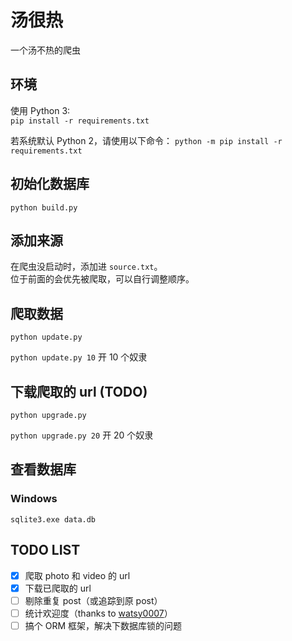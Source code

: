 
# 汤很热

一个汤不热的爬虫

## 环境

使用 Python 3:  
`pip install -r requirements.txt`

若系统默认 Python 2，请使用以下命令：
`python -m pip install -r requirements.txt`

## 初始化数据库

`python build.py`

## 添加来源

在爬虫没启动时，添加进 `source.txt`。  
位于前面的会优先被爬取，可以自行调整顺序。

## 爬取数据

`python update.py`

`python update.py 10` 开 10 个奴隶

## 下载爬取的 url (TODO)

`python upgrade.py`

`python upgrade.py 20` 开 20 个奴隶

## 查看数据库

### Windows

`sqlite3.exe data.db`

## TODO LIST

- [x] 爬取 photo 和 video 的 url
- [x] 下载已爬取的 url
- [ ] 剔除重复 post（或追踪到原 post）
- [ ] 统计欢迎度（thanks to [watsy0007](https://github.com/watsy0007)）
- [ ] 搞个 ORM 框架，解决下数据库锁的问题